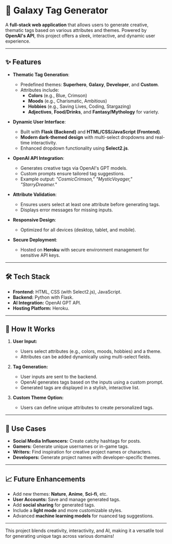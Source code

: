 # 🌌 Galaxy Tag Generator

A **full-stack web application** that allows users to generate creative, thematic tags based on various attributes and themes. Powered by **OpenAI's API**, this project offers a sleek, interactive, and dynamic user experience.

---

## ✨ Features
- **Thematic Tag Generation**:
  - Predefined themes: **Superhero**, **Galaxy**, **Developer**, and **Custom**.
  - Attributes include:
    - **Colors** (e.g., Blue, Crimson)
    - **Moods** (e.g., Charismatic, Ambitious)
    - **Hobbies** (e.g., Saving Lives, Coding, Stargazing)
    - **Adjectives**, **Food/Drinks**, and **Fantasy/Mythology** for variety.

- **Dynamic User Interface**:
  - Built with **Flask (Backend)** and **HTML/CSS/JavaScript (Frontend)**.
  - **Modern dark-themed design** with multi-select dropdowns and real-time interactivity.
  - Enhanced dropdown functionality using **Select2.js**.

- **OpenAI API Integration**:
  - Generates creative tags via OpenAI's GPT models.
  - Custom prompts ensure tailored tag suggestions.
  - Example output: *"CosmicCrimson," "MysticVoyager," "StarryDreamer."*

- **Attribute Validation**:
  - Ensures users select at least one attribute before generating tags.
  - Displays error messages for missing inputs.

- **Responsive Design**:
  - Optimized for all devices (desktop, tablet, and mobile).

- **Secure Deployment**:
  - Hosted on **Heroku** with secure environment management for sensitive API keys.

---

## 🛠️ Tech Stack
- **Frontend:** HTML, CSS (with Select2.js), JavaScript.
- **Backend:** Python with Flask.
- **AI Integration:** OpenAI GPT API.
- **Hosting Platform:** Heroku.

---

## 🚀 How It Works
1. **User Input:**
   - Users select attributes (e.g., colors, moods, hobbies) and a theme.
   - Attributes can be added dynamically using multi-select fields.

2. **Tag Generation:**
   - User inputs are sent to the backend.
   - OpenAI generates tags based on the inputs using a custom prompt.
   - Generated tags are displayed in a stylish, interactive list.

3. **Custom Theme Option:**
   - Users can define unique attributes to create personalized tags.

---

## 🌟 Use Cases
- **Social Media Influencers:** Create catchy hashtags for posts.
- **Gamers:** Generate unique usernames or in-game tags.
- **Writers:** Find inspiration for creative project names or characters.
- **Developers:** Generate project names with developer-specific themes.

---

## 📈 Future Enhancements
- Add new themes: **Nature**, **Anime**, **Sci-fi**, etc.
- **User Accounts:** Save and manage generated tags.
- Add **social sharing** for generated tags.
- Include a **light mode** and more customizable styles.
- Advanced **machine learning models** for nuanced tag suggestions.

---

This project blends creativity, interactivity, and AI, making it a versatile tool for generating unique tags across various domains!

